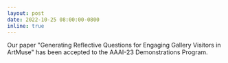 ```yaml
---
layout: post
date: 2022-10-25 08:00:00-0800
inline: true
---
```


Our paper "Generating Reflective Questions for Engaging Gallery Visitors in ArtMuse" has been accepted to the AAAI-23 Demonstrations Program.